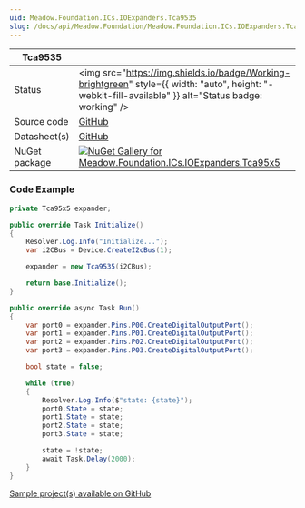 ```yaml
---
uid: Meadow.Foundation.ICs.IOExpanders.Tca9535
slug: /docs/api/Meadow.Foundation/Meadow.Foundation.ICs.IOExpanders.Tca9535
---
```


| Tca9535 | |
|--------|--------|
| Status | <img src="https://img.shields.io/badge/Working-brightgreen" style={{ width: "auto", height: "-webkit-fill-available" }} alt="Status badge: working" /> |
| Source code | [GitHub](https://github.com/WildernessLabs/Meadow.Foundation/tree/main/Source/Meadow.Foundation.Peripherals/ICs.IOExpanders.Tca95x5) |
| Datasheet(s) | [GitHub](https://github.com/WildernessLabs/Meadow.Foundation/tree/main/Source/Meadow.Foundation.Peripherals/ICs.IOExpanders.Tca95x5/Datasheet) |
| NuGet package | <a href="https://www.nuget.org/packages/Meadow.Foundation.ICs.IOExpanders.Tca95x5/" target="_blank"><img src="https://img.shields.io/nuget/v/Meadow.Foundation.ICs.IOExpanders.Tca95x5.svg?label=Meadow.Foundation.ICs.IOExpanders.Tca95x5" alt="NuGet Gallery for Meadow.Foundation.ICs.IOExpanders.Tca95x5" /></a> |
### Code Example

```csharp
private Tca95x5 expander;

public override Task Initialize()
{
    Resolver.Log.Info("Initialize...");
    var i2CBus = Device.CreateI2cBus(1);

    expander = new Tca9535(i2CBus);

    return base.Initialize();
}

public override async Task Run()
{
    var port0 = expander.Pins.P00.CreateDigitalOutputPort();
    var port1 = expander.Pins.P01.CreateDigitalOutputPort();
    var port2 = expander.Pins.P02.CreateDigitalOutputPort();
    var port3 = expander.Pins.P03.CreateDigitalOutputPort();

    bool state = false;

    while (true)
    {
        Resolver.Log.Info($"state: {state}");
        port0.State = state;
        port1.State = state;
        port2.State = state;
        port3.State = state;

        state = !state;
        await Task.Delay(2000);
    }
}

```

[Sample project(s) available on GitHub](https://github.com/WildernessLabs/Meadow.Foundation/tree/main/Source/Meadow.Foundation.Peripherals/ICs.IOExpanders.Tca95x5/Samples/Tca9535_Sample)


